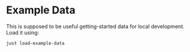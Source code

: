 # Example Data

This is supposed to be useful getting-started data for local
development. Load it using:

    just load-example-data
